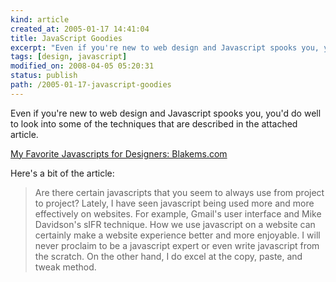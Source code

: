 ```yaml
--- 
kind: article
created_at: 2005-01-17 14:41:04
title: JavaScript Goodies
excerpt: "Even if you're new to web design and Javascript spooks you, you'd do well to look into some of the techniques that are described in the attached article. "
tags: [design, javascript]
modified_on: 2008-04-05 05:20:31
status: publish 
path: /2005-01-17-javascript-goodies
---
```


Even if you're new to web design and Javascript spooks you, you'd do well to look into some of the techniques that are described in the attached article. 

<a title="My Favorite Javascripts for Designers: Blakems.com" href="http://www.blakems.com/archives/000087.html">My Favorite Javascripts for Designers: Blakems.com </a>

Here's a bit of the article: 
<blockquote class="large">
Are there certain javascripts that you seem to always use from project to project? Lately, I have seen javascript being used more and more effectively on websites. For example, Gmail's user interface and Mike Davidson's sIFR technique. How we use javascript on a website can certainly make a website experience better and more enjoyable. I will never proclaim to be a javascript expert or even write javascript from the scratch. On the other hand, I do excel at the copy, paste, and tweak method.
</blockquote>
